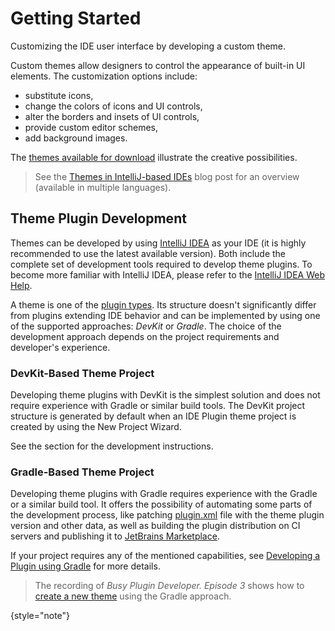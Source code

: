 <!-- Copyright 2000-2025 JetBrains s.r.o. and contributors. Use of this source code is governed by the Apache 2.0 license. -->

# Getting Started

<link-summary>Customizing the IDE user interface by developing a custom theme.</link-summary>

Custom themes allow designers to control the appearance of built-in UI elements.
The customization options include:

- substitute icons,
- change the colors of icons and UI controls,
- alter the borders and insets of UI controls,
- provide custom editor schemes,
- add background images.

The [themes available for download](https://plugins.jetbrains.com/search?headline=164-theme&tags=Theme) illustrate the creative possibilities.

> See the [Themes in IntelliJ-based IDEs](https://blog.jetbrains.com/platform/2021/10/themes-in-intellij-based-ides/) blog post for an overview (available in multiple languages).
>

## Theme Plugin Development

Themes can be developed by using [IntelliJ IDEA](https://www.jetbrains.com/idea/download/) as your IDE (it is highly recommended to use the latest available version).
Both include the complete set of development tools required to develop theme plugins.
To become more familiar with IntelliJ IDEA, please refer to the [IntelliJ IDEA Web Help](https://www.jetbrains.com/idea/help/).

A theme is one of the [plugin types](plugin_types.md#themes).
Its structure doesn't significantly differ from plugins extending IDE behavior and can be implemented by using one of the supported approaches: _DevKit_ or _Gradle_.
The choice of the development approach depends on the project requirements and developer's experience.

### DevKit-Based Theme Project

Developing theme plugins with DevKit is the simplest solution and does not require experience with Gradle or similar build tools.
The DevKit project structure is generated by default when an IDE Plugin theme project is created by using the New Project Wizard.

See the [](developing_themes.md) section for the development instructions.

### Gradle-Based Theme Project

Developing theme plugins with Gradle requires experience with the Gradle or a similar build tool.
It offers the possibility of automating some parts of the development process, like patching <path>[plugin.xml](plugin_configuration_file.md)</path> file with the theme plugin version and other data, as well as building the plugin distribution on CI servers and publishing it to [JetBrains Marketplace](https://plugins.jetbrains.com).

If your project requires any of the mentioned capabilities, see [Developing a Plugin using Gradle](developing_plugins.md) for more details.

> The recording of _Busy Plugin Developer. Episode 3_ shows how to [create a new theme](https://youtu.be/9J0j-90dC60?t=582) using the Gradle approach.
>
{style="note"}
